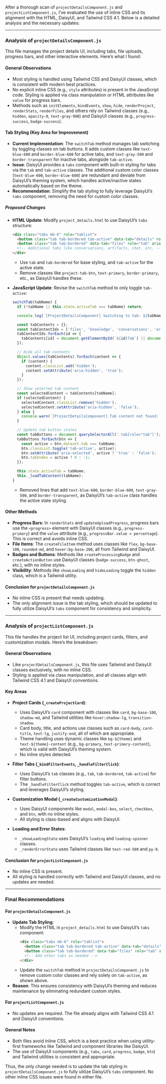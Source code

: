 After a thorough scan of `projectDetailsComponent.js` and `projectListComponent.js`, I’ve evaluated the use of inline CSS and its alignment with the HTML, DaisyUI, and Tailwind CSS 4.1. Below is a detailed analysis and the necessary updates:

---

### Analysis of `projectDetailsComponent.js`

This file manages the project details UI, including tabs, file uploads, progress bars, and other interactive elements. Here’s what I found:

#### **General Observations**
- Most styling is handled using Tailwind CSS and DaisyUI classes, which is consistent with modern best practices.
- No explicit inline CSS (e.g., `style` attributes) is present in the JavaScript code. Styling is applied via class manipulation or HTML attributes like `value` for progress bars.
- Methods such as `initElements`, `bindEvents`, `show`, `hide`, `renderProject`, `renderStats`, `renderFiles`, and others rely on Tailwind classes (e.g., `hidden`, `opacity-0`, `text-gray-900`) and DaisyUI classes (e.g., `progress-success`, `badge-success`).

#### **Tab Styling (Key Area for Improvement)**
- **Current Implementation**: The `switchTab` method manages tab switching by toggling classes on tab buttons. It adds custom classes like `text-blue-600` and `border-blue-600` for active tabs, and `text-gray-500` and `border-transparent` for inactive tabs, alongside `tab-active`.
- **Issue**: DaisyUI provides a `tabs` component with built-in styling for tabs via the `tab` and `tab-active` classes. The additional custom color classes (`text-blue-600`, `border-blue-600`) are redundant and deviate from DaisyUI’s theming system, which handles active/inactive states automatically based on the theme.
- **Recommendation**: Simplify the tab styling to fully leverage DaisyUI’s `tabs` component, removing the need for custom color classes.

##### **Proposed Changes**
- **HTML Update**: Modify `project_details.html` to use DaisyUI’s `tabs` structure:
  ```html
  <div class="tabs mb-6" role="tablist">
    <button class="tab tab-bordered tab-active" data-tab="details" role="tab" aria-selected="true" aria-controls="detailsTab" tabindex="0">Details</button>
    <button class="tab tab-bordered" data-tab="files" role="tab" aria-selected="false" aria-controls="filesTab" tabindex="-1">Files</button>
    <!-- Additional tabs like conversations, artifacts, chat, etc. -->
  </div>
  ```
  - Use `tab` and `tab-bordered` for base styling, and `tab-active` for the active state.
  - Remove classes like `project-tab-btn`, `text-primary`, `border-primary`, etc., as DaisyUI handles these.

- **JavaScript Update**: Revise the `switchTab` method to only toggle `tab-active`:
  ```javascript
  switchTab(tabName) {
    if (!tabName || this.state.activeTab === tabName) return;

    console.log(`[ProjectDetailsComponent] Switching to tab: ${tabName}`);

    const tabContents = {};
    const tabContentIds = ['files', 'knowledge', 'conversations', 'artifacts', 'chat', 'details'];
    tabContentIds.forEach(id => {
      tabContents[id] = document.getElementById(`${id}Tab`) || document.querySelector(`[data-tab-content="${id}"]`);
    });

    // Hide all tab contents
    Object.values(tabContents).forEach(content => {
      if (content) {
        content.classList.add('hidden');
        content.setAttribute('aria-hidden', 'true');
      }
    });

    // Show selected tab content
    const selectedContent = tabContents[tabName];
    if (selectedContent) {
      selectedContent.classList.remove('hidden');
      selectedContent.setAttribute('aria-hidden', 'false');
    } else {
      console.warn(`[ProjectDetailsComponent] Tab content not found: ${tabName}`);
    }

    // Update tab button states
    const tabButtons = document.querySelectorAll('.tab[role="tab"]');
    tabButtons.forEach(btn => {
      const active = btn.dataset.tab === tabName;
      btn.classList.toggle('tab-active', active);
      btn.setAttribute('aria-selected', active ? 'true' : 'false');
      btn.tabIndex = active ? 0 : -1;
    });

    this.state.activeTab = tabName;
    this._loadTabContent(tabName);
  }
  ```
  - Removed lines that add `text-blue-600`, `border-blue-600`, `text-gray-500`, and `border-transparent`, as DaisyUI’s `tab-active` class handles the active state styling.

#### **Other Methods**
- **Progress Bars**: In `renderStats` and `updateUploadProgress`, progress bars use the `<progress>` element with DaisyUI classes (e.g., `progress-primary`) and the `value` attribute (e.g., `progressBar.value = percentage`). This is correct and avoids inline CSS.
- **File Items**: The `createFileItem` method uses classes like `flex`, `bg-base-100`, `rounded-md`, and `hover:bg-base-200`, all from Tailwind and DaisyUI.
- **Badges and Buttons**: Methods like `createProcessingBadge` and `createActionButton` use DaisyUI classes (`badge-success`, `btn-ghost`, etc.), with no inline styles.
- **Visibility**: Methods like `showLoading` and `hideLoading` toggle the `hidden` class, which is a Tailwind utility.

#### **Conclusion for `projectDetailsComponent.js`**
- No inline CSS is present that needs updating.
- The only alignment issue is the tab styling, which should be updated to fully utilize DaisyUI’s `tabs` component for consistency and simplicity.

---

### Analysis of `projectListComponent.js`

This file handles the project list UI, including project cards, filters, and customization modals. Here’s the breakdown:

#### **General Observations**
- Like `projectDetailsComponent.js`, this file uses Tailwind and DaisyUI classes exclusively, with no inline CSS.
- Styling is applied via class manipulation, and all classes align with Tailwind CSS 4.1 and DaisyUI conventions.

#### **Key Areas**
- **Project Cards (`_createProjectCard`)**:
  - Uses DaisyUI’s `card` component with classes like `card`, `bg-base-100`, `shadow-md`, and Tailwind utilities like `hover:shadow-lg`, `transition-shadow`.
  - Card body, title, and actions use classes such as `card-body`, `card-title`, `text-lg`, `justify-end`, all of which are appropriate.
  - Theme handling uses dynamic classes like `bg-${theme}` and `text-${theme}-content` (e.g., `bg-primary`, `text-primary-content`), which is valid with DaisyUI’s theming system.
  - No inline styles detected.

- **Filter Tabs (`_bindFilterEvents`, `_handleFilterClick`)**:
  - Uses DaisyUI’s `tab` classes (e.g., `tab`, `tab-bordered`, `tab-active`) for filter buttons.
  - The `_handleFilterClick` method toggles `tab-active`, which is correct and leverages DaisyUI’s styling.

- **Customization Modal (`_createCustomizationModal`)**:
  - Uses DaisyUI components like `modal`, `modal-box`, `select`, `checkbox`, and `btn`, with no inline styles.
  - All styling is class-based and aligns with DaisyUI.

- **Loading and Error States**:
  - `_showLoadingState` uses DaisyUI’s `loading` and `loading-spinner` classes.
  - `_renderErrorState` uses Tailwind classes like `text-red-500` and `py-8`.

#### **Conclusion for `projectListComponent.js`**
- No inline CSS is present.
- All styling is handled correctly with Tailwind and DaisyUI classes, and no updates are needed.

---

### Final Recommendations

#### **For `projectDetailsComponent.js`**
- **Update Tab Styling**:
  - Modify the HTML in `project_details.html` to use DaisyUI’s `tabs` component:
    ```html
    <div class="tabs mb-6" role="tablist">
      <button class="tab tab-bordered tab-active" data-tab="details" role="tab" aria-selected="true" aria-controls="detailsTab" tabindex="0">Details</button>
      <button class="tab tab-bordered" data-tab="files" role="tab" aria-selected="false" aria-controls="filesTab" tabindex="-1">Files</button>
      <!-- Add other tabs as needed -->
    </div>
    ```
  - Update the `switchTab` method in `projectDetailsComponent.js` to remove custom color classes and rely solely on `tab-active`, as shown above.
- **Reason**: This ensures consistency with DaisyUI’s theming and reduces maintenance by eliminating redundant custom styles.

#### **For `projectListComponent.js`**
- No updates are required. The file already aligns with Tailwind CSS 4.1 and DaisyUI conventions.

#### **General Notes**
- Both files avoid inline CSS, which is a best practice when using utility-first frameworks like Tailwind and component libraries like DaisyUI.
- The use of DaisyUI components (e.g., `tabs`, `card`, `progress`, `badge`, `btn`) and Tailwind utilities is consistent and appropriate.

Thus, the only change needed is to update the tab styling in `projectDetailsComponent.js` to fully utilize DaisyUI’s `tabs` component. No other inline CSS issues were found in either file.
